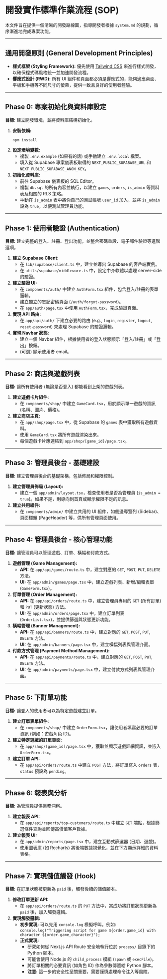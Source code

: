 # 開發實作標準作業流程 (SOP)

本文件旨在提供一個清晰的開發路線圖，指導開發者根據 `system.md` 的規劃，循序漸進地完成專案功能。

---

## 通用開發原則 (General Development Principles)

*   **樣式框架 (Styling Framework):** 優先使用 [Tailwind CSS](https://tailwindcss.com/) 來進行樣式開發，以確保程式碼風格統一並加速開發流程。
*   **響應式設計 (RWD):** 所有 UI 組件和頁面都必須是響應式的，能夠適應桌面、平板和手機等不同尺寸的螢幕，提供一致且良好的使用者體驗。

---

## Phase 0: 專案初始化與資料庫設定

**目標:** 建立開發環境，並將資料庫結構初始化。

1.  **安裝依賴:**
    ```bash
    npm install
    ```
2.  **設定環境變數:**
    *   複製 `.env.example` (如果有的話) 或手動建立 `.env.local` 檔案。
    *   填入從 Supabase 專案儀表板取得的 `NEXT_PUBLIC_SUPABASE_URL` 和 `NEXT_PUBLIC_SUPABASE_ANON_KEY`。
3.  **初始化資料庫:**
    *   前往 Supabase 儀表板的 SQL Editor。
    *   複製 `db.sql` 的所有內容並執行，以建立 `games`, `orders`, `is_admin` 等資料表及相關的 RLS 策略。
    *   手動在 `is_admin` 表中將你自己的測試帳號 `user_id` 加入，並將 `is_admin` 設為 `true`，以便測試管理員功能。

---

## Phase 1: 使用者驗證 (Authentication)

**目標:** 建立完整的登入、註冊、登出功能，並整合密碼重設、電子郵件驗證等進階選項。

1.  **建立 Supabase Client:**
    *   在 `lib/supabase/client.ts` 中，建立並導出 Supabase 的客戶端實例。
    *   在 `utils/supabase/middleware.ts` 中，設定中介軟體以處理 server-side 的驗證。
2.  **建立驗證 UI:**
    *   在 `components/auth/` 中建立 `AuthForm.tsx` 組件，包含登入/註冊的表單邏輯。
    *   建立獨立的忘記密碼頁面 (`/auth/forgot-password`)。
    *   在 `app/auth/page.tsx` 中使用 `AuthForm.tsx`，完成驗證頁面。
3.  **實現 API 路由:**
    *   在 `app/api/auth/` 下建立必要的路由 (e.g., `login`, `register`, `logout`, `reset-password`) 來處理 Supabase 的驗證邏輯。
4.  **實現 Navbar 狀態:**
    *   建立一個 Navbar 組件，根據使用者的登入狀態顯示「登入/註冊」或「登出」按鈕。
    *   (可選) 顯示使用者 email。

---

## Phase 2: 商店與遊戲列表

**目標:** 讓所有使用者 (無論是否登入) 都能看到上架的遊戲列表。

1.  **建立遊戲卡片組件:**
    *   在 `components/shop/` 中建立 `GameCard.tsx`，用於顯示單一遊戲的資訊 (名稱、圖片、價格)。
2.  **建立商店主頁:**
    *   在 `app/shop/page.tsx` 中，從 Supabase 的 `games` 表中獲取所有遊戲資料。
    *   使用 `GameCard.tsx` 將所有遊戲渲染出來。
    *   每個遊戲卡片應連結到 `app/shop/[game_id]/page.tsx`。

---

## Phase 3: 管理員後台 - 基礎建設

**目標:** 建立管理員後台的基礎架構，包括佈局和權限控制。

1.  **建立管理員佈局 (Layout):**
    *   建立一個 `app/admin/layout.tsx`，檢查使用者是否為管理員 (`is_admin = true`)。如果不是，則導向到首頁或顯示權限不足的訊息。
2.  **建立共用組件:**
    *   在 `components/admin/` 中建立共用的 UI 組件，如側邊導覽列 (Sidebar)、頁面標題 (PageHeader) 等，供所有管理頁面使用。

---

## Phase 4: 管理員後台 - 核心管理功能

**目標:** 讓管理員可以管理遊戲、訂單、橫幅和付款方式。

1.  **遊戲管理 (Game Management):**
    *   **API:** 在 `app/api/games/route.ts` 中，建立對應的 `GET`, `POST`, `PUT`, `DELETE` 方法。
    *   **UI:** 在 `app/admin/games/page.tsx` 中，建立遊戲列表、新增/編輯表單 (`GameForm.tsx`)。
2.  **訂單管理 (Order Management):**
    *   **API:** 在 `app/api/orders/route.ts` 中，建立管理員專用的 `GET` (所有訂單) 和 `PUT` (更新狀態) 方法。
    *   **UI:** 在 `app/admin/orders/page.tsx` 中，建立訂單列表 (`OrderList.tsx`)，並提供篩選與狀態更新功能。
3.  **橫幅管理 (Banner Management):**
    *   **API:** 在 `app/api/banners/route.ts` 中，建立對應的 `GET`, `POST`, `PUT`, `DELETE` 方法。
    *   **UI:** 在 `app/admin/banners/page.tsx` 中，建立橫幅列表與管理介面。
4.  **付款方式管理 (Payment Method Management):**
    *   **API:** 在 `app/api/payments/route.ts` 中，建立對應的 `GET`, `POST`, `PUT`, `DELETE` 方法。
    *   **UI:** 在 `app/admin/payments/page.tsx` 中，建立付款方式列表與管理介面。

---

## Phase 5: 下訂單功能

**目標:** 讓登入的使用者可以為特定遊戲建立訂單。

1.  **建立訂單表單組件:**
    *   在 `components/shop/` 中建立 `OrderForm.tsx`，讓使用者填寫必要的訂單資訊 (例如：遊戲角色 ID)。
2.  **建立特定遊戲的訂單頁面:**
    *   在 `app/shop/[game_id]/page.tsx` 中，獲取並顯示遊戲詳細資訊，並嵌入 `OrderForm.tsx`。
3.  **建立訂單 API:**
    *   在 `app/api/orders/route.ts` 中建立 `POST` 方法，將訂單寫入 `orders` 表，`status` 預設為 `pending`。

---

## Phase 6: 報表與分析

**目標:** 為管理員提供業務洞察。

1.  **建立報表 API:**
    *   在 `app/api/reports/top-customers/route.ts` 中建立 `GET` 端點，根據篩選條件查詢並回傳高價值客戶數據。
2.  **建立報表 UI:**
    *   在 `app/admin/reports/page.tsx` 中，建立互動式篩選器 (日期、遊戲)。
    *   使用圖表庫 (如 Recharts) 將後端數據視覺化，並在下方顯示詳細的資料表格。

---

## Phase 7: 實現儲值觸發 (Hook)

**目標:** 在訂單狀態被更新為 `paid` 後，觸發後續的儲值腳本。

1.  **修改訂單更新 API:**
    *   在 `app/api/orders/route.ts` 的 `PUT` 方法中，當成功將訂單狀態更新為 `paid` 後，加入觸發邏輯。
2.  **實現觸發邏輯:**
    *   **初步實現:** 可以先用 `console.log` 模擬呼叫。例如: `console.log("Triggering script for game ${order.game_id} with character ${order.game_character}");`
    *   **正式實現:**
        *   研究如何從 Next.js API Route 安全地執行位於 `process/` 目錄下的 Python 腳本。
        *   可能會使用 Node.js 的 `child_process` 模組 (`spawn` 或 `execFile`)。
        *   將訂單相關的必要資訊 (如角色 ID) 作為參數傳遞給 Python 腳本。
        *   **注意:** 這一步的安全性至關重要，需要謹慎處理命令注入等風險。
